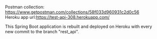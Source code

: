 Postman collection: https://www.getpostman.com/collections/58f033d960931c2d0c56  
Heroku app url:https://test-api-308.herokuapp.com/ 

This Spring Boot application is rebuilt and deployed on Heroku with every new commit to the branch "rest_api".
